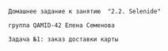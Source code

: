 ```Домашнее задание к занятию  "2.2. Selenide"```

```группа QAMID-42 Елена Семенова```

```Задача №1: заказ доставки карты ```
